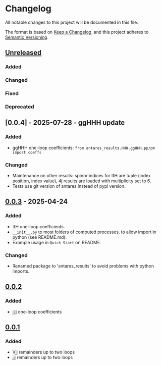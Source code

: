 # Changelog

All notable changes to this project will be documented in this file.

The format is based on [Keep a Changelog](https://keepachangelog.com/en/1.0.0/),
and this project adheres to [Semantic Versioning](https://semver.org/spec/v2.0.0.html).


## [Unreleased]

### Added

### Changed

### Fixed

### Deprecated


## [0.0.4] - 2025-07-28 - ggHHH update

### Added

- ggHHH one-loop coefficients: `from antares_results.HHH.ggHHH.pp/pm import coeffs`

### Changed

- Maintenance on other results: spinor indices for ttH are tuple (index position, index value), 4j results are loaded with multiplicity set to 6.
- Tests use git version of antares instead of pypi version.


## [0.0.3] - 2025-04-24

### Added

- ttH one-loop coefficients.
- `__init__.py` to most folders of computed processes, to allow import in python (see README.md).
- Example usage in `Quick Start` on README.

### Changed

- Renamed package to 'antares_results' to avoid problems with python imports.


## [0.0.2]

### Added

- jjjj one-loop coefficients


## [0.0.1]

### Added

- Vjj remainders up to two loops
- jjj remainders up to two loops


[unreleased]: https://github.com/GDeLaurentis/antares-results/compare/v0.0.4...HEAD
[0.0.3]: https://github.com/GDeLaurentis/antares-results/compare/v0.0.3...v0.0.4
[0.0.3]: https://github.com/GDeLaurentis/antares-results/compare/v0.0.2...v0.0.3
[0.0.2]: https://github.com/GDeLaurentis/antares-results/compare/v0.0.1...v0.0.2
[0.0.1]: https://github.com/GDeLaurentis/antares-results/releases/tag/v0.0.1
